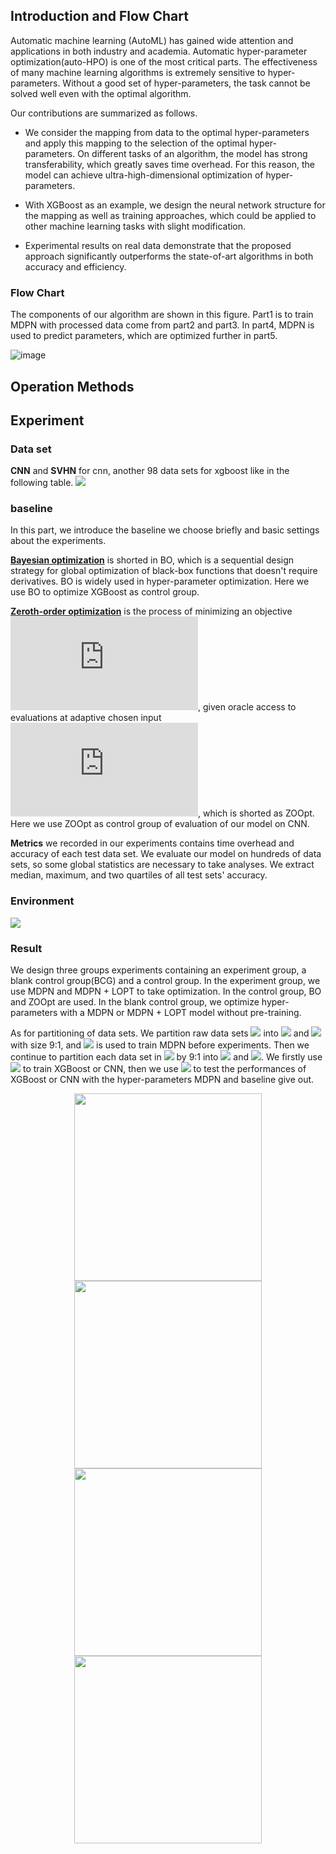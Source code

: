 ## Introduction and Flow Chart
  Automatic machine learning (AutoML) has gained wide attention and applications in both industry and academia. Automatic hyper-parameter optimization(auto-HPO) is one of the most critical parts. The effectiveness of many machine learning algorithms is extremely sensitive to hyper-parameters. Without a good set of hyper-parameters, the task cannot be solved well even with the optimal algorithm.

Our contributions are summarized as follows.
- We consider the mapping from data to the optimal hyper-parameters and apply this mapping to the selection of the optimal hyper-parameters. On different tasks of an algorithm, the model has strong transferability, which greatly saves time overhead. For this reason, the model can achieve ultra-high-dimensional optimization of hyper-parameters.

- With XGBoost as an example, we design the neural network structure for the mapping as well as training approaches, which could be applied to other machine learning tasks with slight modification.

- Experimental results on real data demonstrate that the proposed approach significantly outperforms the state-of-art algorithms in both accuracy and efficiency.

### Flow Chart
  The components of our algorithm are shown in this figure. Part1 is to train MDPN with processed data come from part2 and part3. In part4, MDPN is used to predict parameters, which are optimized further in part5.

![image](https://github.com/Sonata165/NIPSProject/blob/master/ImgForReadme/system.png)

## Operation Methods

## Experiment

### Data set
**CNN** and **SVHN** for cnn, another 98 data sets for xgboost like in the following table.
![](https://github.com/Sonata165/NIPSProject/blob/master/ImgForReadme/1590134037879.png)
### baseline

In this part, we introduce the baseline we choose briefly and basic settings about the experiments.

[**Bayesian optimization**](https://en.wikipedia.org/wiki/Bayesian_optimization) is shorted in BO, which is a sequential design strategy for global optimization of black-box functions that doesn't require derivatives. BO is widely used in hyper-parameter optimization. Here we use BO to optimize XGBoost as control group.

[**Zeroth-order optimization**](https://arxiv.org/abs/1911.06317) is the process of minimizing an objective ![](http://latex.codecogs.com/gif.latex?f(x)), given oracle access to evaluations at adaptive chosen input ![](http://latex.codecogs.com/gif.latex?x), which is shorted as ZOOpt. Here we use ZOOpt as control group of evaluation of our model on CNN.

**Metrics** we recorded in our experiments contains time overhead and accuracy of each test data set. We evaluate our model on hundreds of data sets, so some global statistics are necessary to take analyses. We extract median, maximum, and two quartiles of all test sets' accuracy.
### Environment
![](https://github.com/Sonata165/NIPSProject/blob/master/ImgForReadme/1590133702076.png)

### Result
  We design three groups experiments containing an experiment group, a blank control group(BCG) and a control group. In the experiment group, we use MDPN and MDPN + LOPT to take optimization. In the control group, BO and ZOOpt are used. In the blank control group, we optimize hyper-parameters with a MDPN or MDPN + LOPT model without pre-training.

As for partitioning of data sets. We partition raw data sets ![](http://latex.codecogs.com/gif.latex?\mathcal{D}) into ![](http://latex.codecogs.com/gif.latex?\mathcal{X}) and ![](http://latex.codecogs.com/gif.latex?\mathbb{X}) with size 9:1, and ![](http://latex.codecogs.com/gif.latex?\mathcal{X}) is used to train MDPN before experiments. Then we continue to partition each data set in ![](http://latex.codecogs.com/gif.latex?\mathbb{X}) by 9:1 into ![](http://latex.codecogs.com/gif.latex?X_{train}) and ![](http://latex.codecogs.com/gif.latex?X_{test}). We firstly use ![](http://latex.codecogs.com/gif.latex?X_{train}) to train XGBoost or CNN, then we use ![](http://latex.codecogs.com/gif.latex?X_{test}) to test the performances of XGBoost or CNN with the hyper-parameters MDPN and baseline give out.

<center class="half"><img src="https://github.com/Sonata165/NIPSProject/blob/master/ImgForReadme/cnn_accu.png" width="300"/><img src="https://github.com/Sonata165/NIPSProject/blob/master/ImgForReadme/xg_accu.PNG" width="300"/></center>
<center class="half"><img src="https://github.com/Sonata165/NIPSProject/blob/master/ImgForReadme/cnn_time.jpg" width="300"/><img src="https://github.com/Sonata165/NIPSProject/blob/master/ImgForReadme/xg_time.jpg" width="300"/></center>
